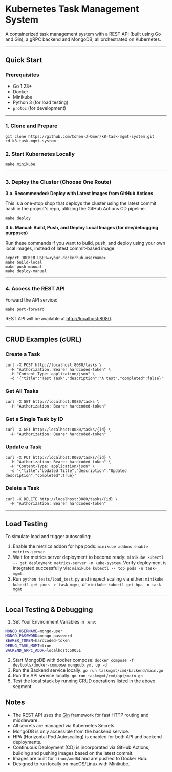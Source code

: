 # Kubernetes Task Management System

A containerized task management system with a REST API (built using Go and Gin), a gRPC backend and MongoDB, all orchestrated on Kubernetes.

---

## Quick Start

### Prerequisites

- Go 1.23+
- Docker
- Minikube
- Python 3 (for load testing)
- `protoc` (for development)

---

### 1. Clone and Prepare

```
git clone https://github.com/Cohen-J-Omer/k8-task-mgmt-system.git
cd k8-task-mgmt-system
```

### 2. Start Kubernetes Locally

```
make minikube
```

---

### 3. Deploy the Cluster (Choose One Route)

**3.a. Recommended: Deploy with Latest Images from GitHub Actions**

This is a one-stop shop that deploys the cluster using the latest commit hash in the project's repo, utilizing the GitHub Actions CD pipeline.

```
make deploy
```

**3.b. Manual: Build, Push, and Deploy Local Images (for dev/debugging purposes)**

Run these commands if you want to build, push, and deploy using your own local images, instead of latest commit-based image:

```
export DOCKER_USER=<your-dockerhub-username>
make build-local
make push-manual
make deploy-manual
```

---

### 4. Access the REST API

Forward the API service:

```
make port-forward
```

REST API will be available at [http://localhost:8080](http://localhost:8080).

---

## CRUD Examples (cURL)

### Create a Task

```
curl -X POST http://localhost:8080/tasks \
  -H "Authorization: Bearer hardcoded-token" \
  -H "Content-Type: application/json" \
  -d '{"title":"Test Task","description":"A test","completed":false}'
```

### Get All Tasks

```
curl -X GET http://localhost:8080/tasks \
  -H "Authorization: Bearer hardcoded-token"
```

### Get a Single Task by ID

```
curl -X GET http://localhost:8080/tasks/{id} \
  -H "Authorization: Bearer hardcoded-token"
```

### Update a Task

```
curl -X PUT http://localhost:8080/tasks/{id} \
  -H "Authorization: Bearer hardcoded-token" \
  -H "Content-Type: application/json" \
  -d '{"title":"Updated Title","description":"Updated description","completed":true}'
```

### Delete a Task

```
curl -X DELETE http://localhost:8080/tasks/{id} \
  -H "Authorization: Bearer hardcoded-token"
```

---

## Load Testing

To simulate load and trigger autoscaling:
1. Enable the metrics addon for hpa pods: `minikube addons enable metrics-server`.
2. Wait for metrics server deployment to become ready: `minikube kubectl -- get deployment metrics-server -n kube-system`.
Verify deployment is integrated successfully via: `minikube kubectl -- top pods -n task-mgmt`. 
3. Run `python tests/load_test.py` and inspect scaling via either: `minikube kubectl get pods -n task-mgmt`, or `minikube kubectl get hpa -n task-mgmt`

---

## Local Testing & Debugging

1. Set Your Environment Variables in `.env`:
```bash
MONGO_USERNAME=mongo-user
MONGO_PASSWORD=mongo-password
BEARER_TOKEN=hardcoded-token
DEBUG_TASK_MGMT=true
BACKEND_GRPC_ADDR=localhost:50051
```
2. Start MongoDB with docker compose: `docker compose -f devtools/docker-compose.mongodb.yml up -d`
3. Run the Backend service locally: `go run taskmgmt/cmd/backend/main.go`
4. Run the API service locally: `go run taskmgmt/cmd/api/main.go`
5. Test the local stack by running CRUD operations listed in the above segment.

## Notes

- The REST API uses the [Gin](https://gin-gonic.com/) framework for fast HTTP routing and middleware.
- All secrets are managed via Kubernetes Secrets.
- MongoDB is only accessible from the backend service.
- HPA (Horizontal Pod Autoscaling) is enabled for both API and backend deployments.
- Continuous Deployment (CD) is incorporated via GitHub Actions, building and pushing images based on the latest commit.
- Images are built for `linux/amd64` and are pushed to Docker Hub.
- Designed to run locally on macOS/Linux with Minikube.
